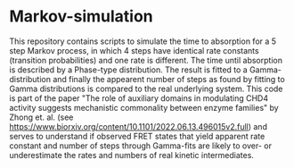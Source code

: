 # Markov-simulation

This repository contains scripts to simulate the time to absorption for a 5 step Markov process, in which 4 steps have 
identical rate constants (transition probabilities) and one rate is different. The time until absorption is described by a Phase-type distribution.
The result is fitted to a Gamma-distribution and finally the appearent number of steps as found by fitting to Gamma distributions is compared to the 
real underlying system.
This code is part of the paper "The role of auxiliary domains in modulating CHD4 activity suggests mechanistic commonality between enzyme families"
by Zhong et. al. (see https://www.biorxiv.org/content/10.1101/2022.06.13.496015v2.full) and serves to understand if observed FRET states that yield apparent rate constant and number of steps through Gamma-fits are likely to over-
or underestimate the rates and numbers of real kinetic intermediates.
